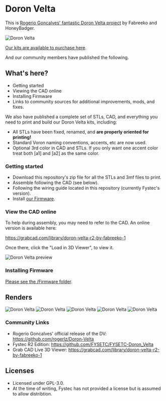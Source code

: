 # Doron Velta

This is [Rogerio Goncalves' fantastic Doron Velta project](https://github.com/rogerlz/Doron-Velta) by Fabreeko and HoneyBadger.

![Doron Velta](Renders/Doron_Velta_R2_FYSTEC_1.png "Doron Velta")

[Our kits are available to purchase here](https://www.fabreeko.com/products/doron-velta-delta-style-3d-printer-kit?_ref=github).

And our community members have published the following.

## What's here?

- Getting started
- Viewing the CAD online
- Installing Firmware
- Links to community sources for additional improvements, mods, and fixes.

We also have published a complete set of STLs, CAD, and everything you need to print and build our Doron Velta kits, including:

  - All STLs have been fixed, renamed, and **are properly oriented for printing!**
  - Standard Voron naming conventions, accents, etc are now used.
  - Optional 3rd color in CAD and STLs. If you only want one accent color treat both [a1] and [a2] as the same color.

### Getting started

- Download this repository's zip file for all the STLs and 3mf files to print.
- Assemble following the CAD (see below).
- Following the wiring guide located in this repository (currently Fystec's version).
- Install [our Firmware](/Firmware).

### View the CAD online

To help during assembly, you may need to refer to the CAD.  An online version is available here:

https://grabcad.com/library/doron-velta-r2-by-fabreeko-1

Once there, click the "Load in 3D Viewer", to view it.

![Doron Velta preview](Renders/grabcad-preview.png "Doron Velta Preview")

### Installing Firmware

[Please see the /Firmware folder](/Firmware).

## Renders

![Doron Velta](Renders/Doron_Velta_R2_FYSTEC_1.png "Doron Velta")
![Doron Velta](Renders/Doron_Velta_R2_FYSTEC_2.png "Doron Velta")
![Doron Velta](Renders/Doron_Velta_R2_FYSTEC_3.png "Doron Velta")
![Doron Velta](Renders/Doron_Velta_R2_FYSTEC_4.png "Doron Velta")
![Doron Velta](Renders/Doron_Velta_R2_FYSTEC_5.png "Doron Velta")

### Community Links

- Rogerio Goncalves' official release of the DV: https://github.com/rogerlz/Doron-Velta
- Fystec R2 Edition: https://github.com/FYSETC/FYSETC-Doron_Velta
- Grab CAD Live 3D Viewer: https://grabcad.com/library/doron-velta-r2-by-fabreeko-1

## Licenses

- Licensed under GPL-3.0.
- At the time of writing, Fystec has not provided a license but is assumed to allow distribtion.
